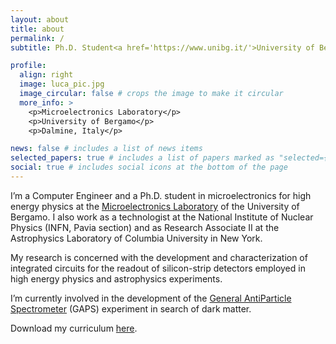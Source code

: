 ```yaml
---
layout: about
title: about
permalink: /
subtitle: Ph.D. Student<a href='https://www.unibg.it/'>University of Bergamo</a>. Address. Contacts. Moto. Etc.

profile:
  align: right
  image: luca_pic.jpg
  image_circular: false # crops the image to make it circular
  more_info: >
    <p>Microelectronics Laboratory</p>
    <p>University of Bergamo</p>
    <p>Dalmine, Italy</p>

news: false # includes a list of news items
selected_papers: true # includes a list of papers marked as "selected={true}"
social: true # includes social icons at the bottom of the page
---
```


I’m a Computer Engineer and a Ph.D. student in microelectronics for high energy physics at the [Microelectronics Laboratory](https://microlab-unibg.it/#/home) of the University of Bergamo. I also work as a technologist at the National Institute of Nuclear Physics (INFN, Pavia section) and as Research Associate II at the Astrophysics Laboratory of Columbia University in New York.

My research is concerned with the development and characterization of integrated circuits for the readout of silicon-strip detectors employed in high energy physics and astrophysics experiments.

I’m currently involved in the development of the [General AntiParticle Spectrometer](https://gaps1.astro.ucla.edu/gaps/index.html) (GAPS) experiment in search of dark matter.

Download my curriculum [here](https://lucaghislo.github.io/assets/pdf/cv_luca_ghislotti.pdf).
